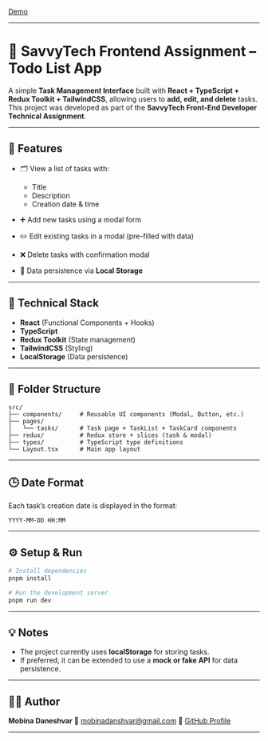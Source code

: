 


 [Demo](https://vercel.com/mobinas-projects/todolist-task)

---

# 🧩 SavvyTech Frontend Assignment – Todo List App

A simple **Task Management Interface** built with **React + TypeScript + Redux Toolkit + TailwindCSS**, allowing users to **add, edit, and delete** tasks.
This project was developed as part of the **SavvyTech Front-End Developer Technical Assignment**.

---

## 🚀 Features

* 🗂️ View a list of tasks with:

  * Title
  * Description
  * Creation date & time
* ➕ Add new tasks using a modal form
* ✏️ Edit existing tasks in a modal (pre-filled with data)
* ❌ Delete tasks with confirmation modal
* 💾 Data persistence via **Local Storage**

---

## 🧠 Technical Stack

* **React** (Functional Components + Hooks)
* **TypeScript**
* **Redux Toolkit** (State management)
* **TailwindCSS** (Styling)
* **LocalStorage** (Data persistence)

---

## 🧩 Folder Structure

```
src/
├── components/     # Reusable UI components (Modal, Button, etc.)
├── pages/
│   └── tasks/      # Task page + TaskList + TaskCard components
├── redux/          # Redux store + slices (task & modal)
├── types/          # TypeScript type definitions
└── Layout.tsx      # Main app layout
```

---

## 🕒 Date Format

Each task’s creation date is displayed in the format:

```
YYYY-MM-DD HH:MM
```

---

## ⚙️ Setup & Run

```bash
# Install dependencies
pnpm install

# Run the development server
pnpm run dev
```

---

## 💡 Notes

* The project currently uses **localStorage** for storing tasks.
* If preferred, it can be extended to use a **mock or fake API** for data persistence.

---

## 👨‍💻 Author

**Mobina Daneshvar**
📧 [mobinadanshvar@gmail.com](mailto:mobinadanshvar@gmail.com)
🔗 [GitHub Profile](https://github.com/mobinadanshvarweb)

---




